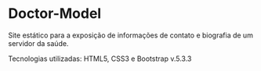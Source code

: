 # Doctor-Model
Site estático para a exposição de informações de contato e biografia de um servidor da saúde.

Tecnologias utilizadas: HTML5, CSS3 e Bootstrap v.5.3.3
